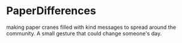 # PaperDifferences
making paper cranes filled with kind messages to spread around the community. A small gesture that could change someone's day.
